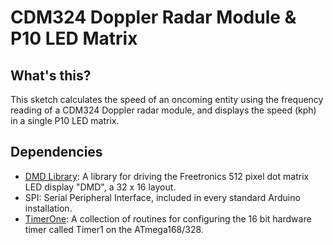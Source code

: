 # CDM324 Doppler Radar Module & P10 LED Matrix

## What's this?

This sketch calculates the speed of an oncoming entity using the frequency reading of a CDM324 Doppler radar module, and displays the speed (kph) in a single P10 LED matrix.

## Dependencies

- [DMD Library](http://www.freetronics.com/dmd-library): A library for driving the Freetronics 512 pixel dot matrix LED display "DMD", a 32 x 16 layout.
- SPI: Serial Peripheral Interface, included in every standard Arduino installation.
- [TimerOne](https://github.com/PaulStoffregen/TimerOne): A collection of routines for configuring the 16 bit hardware timer called Timer1 on the ATmega168/328.
